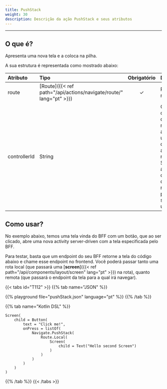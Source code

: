 ```yaml
---
title: PushStack
weight: 30
description: Descrição da ação PushStack e seus atributos
---
```


---

## O que é?

Apresenta uma nova tela e a coloca na pilha.

A sua estrutura é representada como mostrado abaixo:

| **Atributo** | **Tipo**                                      | Obrigatório | **Definição**      |
| :----------- | :-------------------------------------------- | :---------: | :----------------- |
| route        | [Route]({{< ref path="/api/actions/navigate/route/" lang="pt" >}}) |      ✓      | Rota de navegação. |
| controllerId | String |     | O id do controlador de navegação a ser usado durante a ação de navegação. Se ausente, o controlador de navegação padrão será usado. |

## Como usar?

No exemplo abaixo, temos uma tela vinda do BFF com um botão, que ao ser clicado, abre uma nova activity server-driven com a tela especificada pelo BFF.

Para testar, basta que um endpoint do seu BFF retorne a tela do código abaixo e chame esse endpoint no frontend. Você poderá passar tanto uma rota local \(que passará uma [**screen**]({{< ref path="/api/components/layout/screen" lang="pt" >}}) na rota\), quanto remota \(que passará o endpoint da tela para a qual irá navegar\).

{{< tabs id="T112" >}}
{{% tab name="JSON" %}}

<!-- json-playground:pushStack.json
{
  "_beagleComponent_" : "beagle:screenComponent",
  "child" : {
    "_beagleComponent_" : "beagle:button",
    "text" : "Click me!",
    "onPress" : [ {
      "_beagleAction_" : "beagle:pushStack",
      "route" : {
        "screen" : {
          "_beagleComponent_" : "beagle:screenComponent",
          "child" : {
            "_beagleComponent_" : "beagle:text",
            "text" : "Hello second Screen"
          }
        }
      }
    } ]
  }
}
-->

{{% playground file="pushStack.json" language="pt" %}}
{{% /tab %}}

{{% tab name="Kotlin DSL" %}}

```
Screen(
    child = Button(
        text = "Click me!",
        onPress = listOf(
            Navigate.PushStack(
                Route.Local(
                    Screen(
                        child = Text("Hello second Screen")
                    )
                )
            )
        )
    )
)
```

{{% /tab %}}
{{< /tabs >}}
